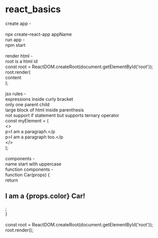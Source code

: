 # react_basics
create app -<br/><br/>
npx create-react-app appName<br/>
run app -<br/>
npm start<br/>
<br/>
render html -<br/>
root is a html id<br/>
const root = ReactDOM.createRoot(document.getElementById('root'));<br/>
root.render(<br/>
content<br/>
);<br/>
<br/>
jsx rules -<br/>
expressions inside curly bracket<br/>
only one parent child<br/>
large block of html inside parenthesis<br/>
not support if statement but supports ternary operator<br/>
const myElement = (<br/>
  <><br/>
  p>I am a paragraph.</p<br/>
  p>I am a paragraph too.</p<br/>
  </><br/>
);<br/>
<br/>
components -<br/>
name start with uppercase<br/>
function components -<br/>
function Car(props) {<br/>
  return <h2>I am a {props.color} Car!</h2>;<br/>
}<br/>
<br/>
const root = ReactDOM.createRoot(document.getElementById('root'));<br/>
root.render(<Car color="red"/>);<br/>
<br/>
